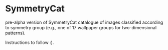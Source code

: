# SymmetryCat

pre-alpha version of SymmetryCat catalogue of images classified
according to symmetry group (e.g., one of 17 wallpaper groups for
two-dimensional patterns).

Instructions to follow :).
